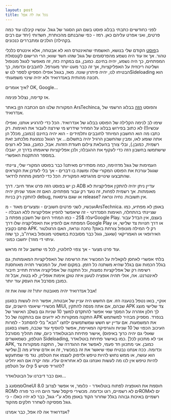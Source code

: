 ```yaml
---
layout: post
title: גוגל אה לה אפל
---
```


לפני כחודשיים כתבתי בבלוג פוסט בשם הגן הסגור של גוגל. עכשיו קיבלנו עוד כמה פרטים, ואני אפרט עליהם כאן. רמז - כפי שהבנתם מהכותרת, חשדותי (יחד עם רבים בקהילה) הולכים ומתבררים כנכונים.



ב[פוסט](https://aiv-dev.com/he-IL/2025/08/15/GoogleWalledGarden/) הקודם שלי בנושא, האשמתי שהאינטרס הוא לא אבטחה, אלא אינטרס כלכלי טהור. אך אז עוד היה נשמע מהפרסומים של גוגל שזהו חשד שווא; הרי הרישום לקונסולת המפתחים, כך היה נשמע, יהיה בחינם. כמובן, גם במקרה כזה, זה מאפשר לגוגל מונופול ושליטה ריכוזית על האפליקציות, אך זה כבר מעט יותר מעורפל. לחובבים וכדומה, כך הבטיחו לנו, יהיה פיתרון שונה.
מאז, בגוגל אפילו הספיקו לספר לנו שSideloading הוא תכונה מהותית באנדרואיד ולא יהיה שינוי משמעותי.

איך אומרים? OK, Google...


אז קדימה, נצלול פנימה.

המקורות שלנו הם הכתבה ה[זו](https://arstechnica.com/gadgets/2025/10/google-confirms-android-dev-verification-will-have-free-and-paid-tiers-no-public-list-of-devs/) באתר ArsTechinca, והפוסט [הזה](https://android-developers.googleblog.com/2025/09/lets-talk-security-answering-your-top.html?m=1) בבלוג הרשמי של אנדרואיד.

שימו לב לנימה הקלילה של הפוסט בבלוג של אנדרואיד. הכל כדי להרגיע אותנו, ואפילו עכשיו(!) לא כתוב בפירוש בבלוג על המחיר שידרש מי שירצה לעבור את האימות. רק כתבו מה הוא החשבון המיוחד לחובבים ותלמידים - הוא יהיה בחינם (כמובן, מכלל הן אתה שומע  לאו, ומבין שהחשבון הרגיל יהיה בתשלום... אך הגוגל ננמנעת מלכתוב זאת רשמית, כמובן.), ובלי צורך בהעלאת צילום תעודת הזהות. אבל, כמובן, גוגל לא רוצים שישתמשו בחשבון הזה כדי לעקוף את ההגבלה; ולכן אפליקציות שיאומתו בדרך זו, יוגבלו במספר ההתקנות האפשרי.

העמימות של גוגל מדהימה, כמה מסתירים מאיתנו! כבר בפוסט המקורי שלי, ציינתי שגוגל עורכת את הפוסט המקורי שלה ומשנה בו דברים - אך בלי לעדכן את הקוראים שהתבצעו שינויים מהגרסא המקורית. הכל כדי לחמוק מתחת לרדאר.

כן יש בפוסט הזה פרט אחד חיובי. דרך ADB עדיין ניתן יהיה להתקין אפליקציות לא מאומתות. אך רשמית לפחות, זה נועד רק עבור מפתחים. האם זה אומר שניתן יהיה להתקין רק בניות debug, או שגם גרסאות release? אין תשובות. נחיה ונראה.

ועכשיו, לשני פרטים חשובים - ומצערים מאוד - מArsTechnica. באופן לא מפתיע, כמו שציינתי בהתחלה, האימות הסנדרטי - זה שיאפשר להפיץ אפליקציות ללא הגבלה - יעלה 25$ - כמו המחיר היום של חשבון מפתח בGoogle Play. בעצם, אין הבדל עבור המפתח אם להפיץ את האפליקציה שלו דרך Google Play או דרך חנויות צד שלישי, או סתם כקובץ APK. רק לי המילה מונופול צורחת באוזן? נחכה ונראה, האם הרגולטור האירופאי או האמריקאי (שאגב, גוגל כבר מסובכת במשפטי מונופול בארה"ב, כך שזה עיתוי די מוזר) יחשבו כמוני.

עוד פרט מצער - אך צפוי לחלוטין, לכל מי שחשב על זה מראש.

בלתי אפשרי לאחסן לוקאלית על המכשיר את הרשימה של האפליקציות המאומתות; גם בגלל הכמות וגם בגלל שהיא משתנה כל הזמן. במקום זאת, על המכשיר תהיה מאוחסנת רשימה רק של אפליקציות נפוצות, וכל התקנה של אפליקציה אחרת תחייב חיבור לאינטרנט. אה, אולי תהיה אופציה לטעון איזה טוקן אימות אופליין, לא בטוח, אבל זה כמובן מסרבל את העסק עוד יותר.

אבל אנדרואיד יהיה מאובטח יותר! זה שווה את זה!

אוקיי, בואו נטפל בטענה הזו. אם החשש היה עניין של אבטחה, אפשר היה לעשות בסגנון מכשירי שיאומי הישנים, עם MIUI, שבהם, אם אתה מנסה להתקין APK צד שלישי מוצג לך חלון אזהרה על המסך שאי אפשר להתקדם למשך 10 שניות גם בשלב האישור של התקנה ממקורות לא ידועים וגם בהתקנה של כל APK בנפרד. מספיק מבהיר למשתמש את המשמעות. אם עדיין יש חשש שמשתמשים ילחצו "הבא" בלי להסתכל - למרות העיכוב הכפוי של 10 שניות והגרפיקה המאיימת, אפשר להוסיף עוד שכבה, משהו בסגנון אישור פתיחת הבוטלואדר כיום, שזה תהליך מסורבל, (שאולי גם יהיה כרוך באיפוס הטלפון, כשמאשרים Sideloading, כמו באישור פתיחת בוטלואדר. [אני לא מתכוון לכל APK, כמובן. אני מתכוון חד פעמי, לאפשר את ההגדרה של , התקנה ממקורות צד שלישי.]) וכדומה. ככה אנחנו נבטיח שמי שיאשר  את זה במכשיר, זה או אדם שיודע מה הוא עושה, או ממש נחוש להיות טיפש ולדפוק לעצמו את הטלפון. נגד מי שמתעקש להיות טיפש אין לנו מה לעשות ואנחנו גם לא אחראים עליו. ומה יקרה אם הוא יחליט להוריד פטיש 5 קילו על הטלפון?

ואם כבר דיברנו על הבוטלואדר...

סמסונג בOneUI 8.0 חוסמת את האופציה לפתוח בוטלואדר - כלומר, אי אפשר לצרוב ROMים לא רשמיים, רוט וכדומה. מכשירי פיקסל שעד היום היו כר פורה לROMים לא רשמיים באיכות גבוהה בגלל שחרור הקוד באופן מלא ע"י גוגל, כבר לא יהיו כאלו - כי גוגל מפסיקה לשחרר חלקים מהקוד.


אנדרואיד אה לה אפל, כבר אמרנו?